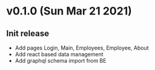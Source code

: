 # v0.1.0 (Sun Mar 21 2021)

## Init release

- Add pages Login, Main, Employees, Employee, About
- Add react based data management
- Add graphql schema import from BE
